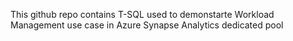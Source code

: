 This github repo contains T-SQL used to demonstarte Workload Management use case in Azure Synapse Analytics dedicated pool
